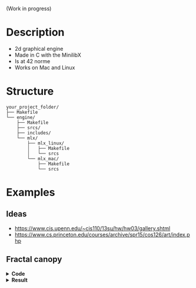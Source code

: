 (Work in progress)
# Description
- 2d graphical engine 
- Made in C with the MinilibX
- Is at 42 norme
- Works on Mac and Linux

# Structure
```
your_project_folder/
├── Makefile
└── engine/
    ├── Makefile
    ├── srcs/
    ├── includes/
    └── mlx/
        ├── mlx_linux/
        │   ├── Makefile
        │   └── srcs
        └── mlx_mac/
            ├── Makefile
            └── srcs

```

# Examples
## Ideas
- https://www.cis.upenn.edu/~cis110/13su/hw/hw03/gallery.shtml
- https://www.cs.princeton.edu/courses/archive/spr15/cos126/art/index.php

## Fractal canopy
<details>
    <summary><b>Code</b></summary>
    <p>
    
  ```C
  #include "engine.h"
   
  void	draw_tree(t_engine *engine, float size, double angle, t_vector2 start_pos, int color, int thickness)
  {
	t_vector2	end_pos;

	end_pos.x = start_pos.x + sin(angle) * size;
	end_pos.y = start_pos.y + cos(angle) * size;
	engine_draw_line(&engine->img, start_pos, end_pos, color, thickness);
	size /= REDUCE_SIZE;
	if (size > 10)
	{
		thickness -= 6;
		if (thickness < 1)
			thickness = 1;
		draw_tree(engine, size, angle + CHANGE_ANGLE, end_pos, engine_add_color(color, engine_rgb(0, 18, 1)), thickness);
		draw_tree(engine, size, angle - CHANGE_ANGLE, end_pos, engine_add_color(color, engine_rgb(0, 18, 1)), thickness);
	}
  }

  int	on_update(t_engine *engine)
  {
	// keys
	if (engine->key_pressed[K_UP])
		START_SIZE += 1; 
	if (engine->key_pressed[K_DOWN])
		START_SIZE -= 1; 
	// draw
	engine_draw_rect(&engine->img, (t_vector2){0, 0}, (t_vector2){1920, 1080}, engine_rgb(10, 10, 10));
	draw_tree(engine, START_SIZE, M_PI, (t_vector2){1920/2, 920}, engine_rgb(102, 51, 0), 35);
	// update
	engine_frame_update(engine);
	return (0);
  }
  
  
  int main()
  {
	engine_init(NULL, &on_update);
  }
 
  ```
  
  </p>
  </summary>
</details>
<details>
  <summary><b>Result</b></summary>
    <p>
        
        adsdsdasd
    
  </p>
  </summary>
</details>
